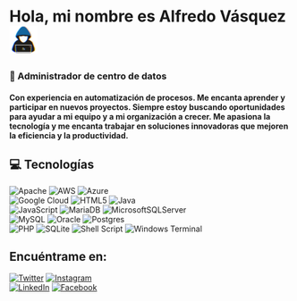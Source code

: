# Hola, mi nombre es Alfredo Vásquez <picture><img src = "https://github.com/0xAbdulKhalid/0xAbdulKhalid/raw/main/assets/mdImages/about_me.gif" width = 50px></picture>
### 📌 Administrador de centro de datos 
#### Con experiencia en automatización de procesos. Me encanta aprender y participar en nuevos proyectos. Siempre estoy buscando oportunidades para ayudar a mi equipo y a mi organización a crecer. Me apasiona la tecnología y me encanta trabajar en soluciones innovadoras que mejoren la eficiencia y la productividad.


## 💻 Tecnologías 

![Apache](https://img.shields.io/badge/apache-%23D42029.svg?style=for-the-badge&logo=apache&logoColor=white) 
![AWS](https://img.shields.io/badge/AWS-%23FF9900.svg?style=for-the-badge&logo=amazon-aws&logoColor=white) 
![Azure](https://img.shields.io/badge/azure-%230072C6.svg?style=for-the-badge&logo=microsoftazure&logoColor=white)
</br>
![Google Cloud](https://img.shields.io/badge/GoogleCloud-%234285F4.svg?style=for-the-badge&logo=google-cloud&logoColor=white) 
![HTML5](https://img.shields.io/badge/html5-%23E34F26.svg?style=for-the-badge&logo=html5&logoColor=white) 
![Java](https://img.shields.io/badge/java-%23ED8B00.svg?style=for-the-badge&logo=openjdk&logoColor=white) 
</br>
![JavaScript](https://img.shields.io/badge/javascript-%23323330.svg?style=for-the-badge&logo=javascript&logoColor=%23F7DF1E) 
![MariaDB](https://img.shields.io/badge/MariaDB-003545?style=for-the-badge&logo=mariadb&logoColor=white) 
![MicrosoftSQLServer](https://img.shields.io/badge/Microsoft%20SQL%20Server-CC2927?style=for-the-badge&logo=microsoft%20sql%20server&logoColor=white) 
</br>
![MySQL](https://img.shields.io/badge/mysql-%2300000f.svg?style=for-the-badge&logo=mysql&logoColor=white) 
![Oracle](https://img.shields.io/badge/Oracle-F80000?style=for-the-badge&logo=oracle&logoColor=white)
![Postgres](https://img.shields.io/badge/postgres-%23316192.svg?style=for-the-badge&logo=postgresql&logoColor=white)
</br>
![PHP](https://img.shields.io/badge/php-%23777BB4.svg?style=for-the-badge&logo=php&logoColor=white)
![SQLite](https://img.shields.io/badge/sqlite-%2307405e.svg?style=for-the-badge&logo=sqlite&logoColor=white) 
![Shell Script](https://img.shields.io/badge/shell_script-%23121011.svg?style=for-the-badge&logo=gnu-bash&logoColor=white) 
![Windows Terminal](https://img.shields.io/badge/Windows%20Terminal-%234D4D4D.svg?style=for-the-badge&logo=windows-terminal&logoColor=white) 

## Encuéntrame en:

[![Twitter](https://img.shields.io/badge/Twitter-@vqzalfredo-1DA1F2?style=for-the-badge&logo=twitter&logoColor=white&labelColor=101010)](https://twitter.com/vqzalfredo)
[![Instagram](https://img.shields.io/badge/Instagram-@vqzalfredo-E4405F?style=for-the-badge&logo=instagram&logoColor=white&labelColor=101010)](https://instagram.com/vqzalfredo)
</br>
[![LinkedIn](https://img.shields.io/badge/LinkedIn-@vqzalfredo-0077B5?style=for-the-badge&logo=linkedin&logoColor=white&labelColor=101010)](https://www.linkedin.com/in/vqzalfredo)
[![Facebook](https://img.shields.io/badge/Facebook-@vqzalfredo-1877F2?style=for-the-badge&logo=facebook&logoColor=white&labelColor=101010)](https://facebook.com/vqzalfredo)

